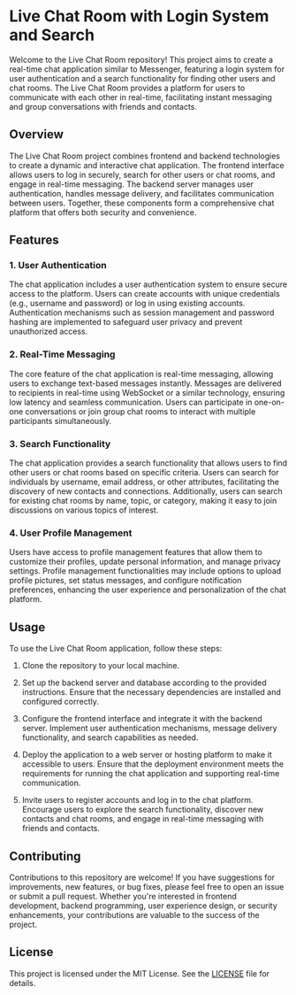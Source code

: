 # Live Chat Room with Login System and Search

Welcome to the Live Chat Room repository! This project aims to create a real-time chat application similar to Messenger, featuring a login system for user authentication and a search functionality for finding other users and chat rooms. The Live Chat Room provides a platform for users to communicate with each other in real-time, facilitating instant messaging and group conversations with friends and contacts.

## Overview

The Live Chat Room project combines frontend and backend technologies to create a dynamic and interactive chat application. The frontend interface allows users to log in securely, search for other users or chat rooms, and engage in real-time messaging. The backend server manages user authentication, handles message delivery, and facilitates communication between users. Together, these components form a comprehensive chat platform that offers both security and convenience.

## Features

### 1. User Authentication

The chat application includes a user authentication system to ensure secure access to the platform. Users can create accounts with unique credentials (e.g., username and password) or log in using existing accounts. Authentication mechanisms such as session management and password hashing are implemented to safeguard user privacy and prevent unauthorized access.

### 2. Real-Time Messaging

The core feature of the chat application is real-time messaging, allowing users to exchange text-based messages instantly. Messages are delivered to recipients in real-time using WebSocket or a similar technology, ensuring low latency and seamless communication. Users can participate in one-on-one conversations or join group chat rooms to interact with multiple participants simultaneously.

### 3. Search Functionality

The chat application provides a search functionality that allows users to find other users or chat rooms based on specific criteria. Users can search for individuals by username, email address, or other attributes, facilitating the discovery of new contacts and connections. Additionally, users can search for existing chat rooms by name, topic, or category, making it easy to join discussions on various topics of interest.

### 4. User Profile Management

Users have access to profile management features that allow them to customize their profiles, update personal information, and manage privacy settings. Profile management functionalities may include options to upload profile pictures, set status messages, and configure notification preferences, enhancing the user experience and personalization of the chat platform.

## Usage

To use the Live Chat Room application, follow these steps:

1. Clone the repository to your local machine.

2. Set up the backend server and database according to the provided instructions. Ensure that the necessary dependencies are installed and configured correctly.

3. Configure the frontend interface and integrate it with the backend server. Implement user authentication mechanisms, message delivery functionality, and search capabilities as needed.

4. Deploy the application to a web server or hosting platform to make it accessible to users. Ensure that the deployment environment meets the requirements for running the chat application and supporting real-time communication.

5. Invite users to register accounts and log in to the chat platform. Encourage users to explore the search functionality, discover new contacts and chat rooms, and engage in real-time messaging with friends and contacts.

## Contributing

Contributions to this repository are welcome! If you have suggestions for improvements, new features, or bug fixes, please feel free to open an issue or submit a pull request. Whether you're interested in frontend development, backend programming, user experience design, or security enhancements, your contributions are valuable to the success of the project.

## License

This project is licensed under the MIT License. See the [LICENSE](LICENSE) file for details.

